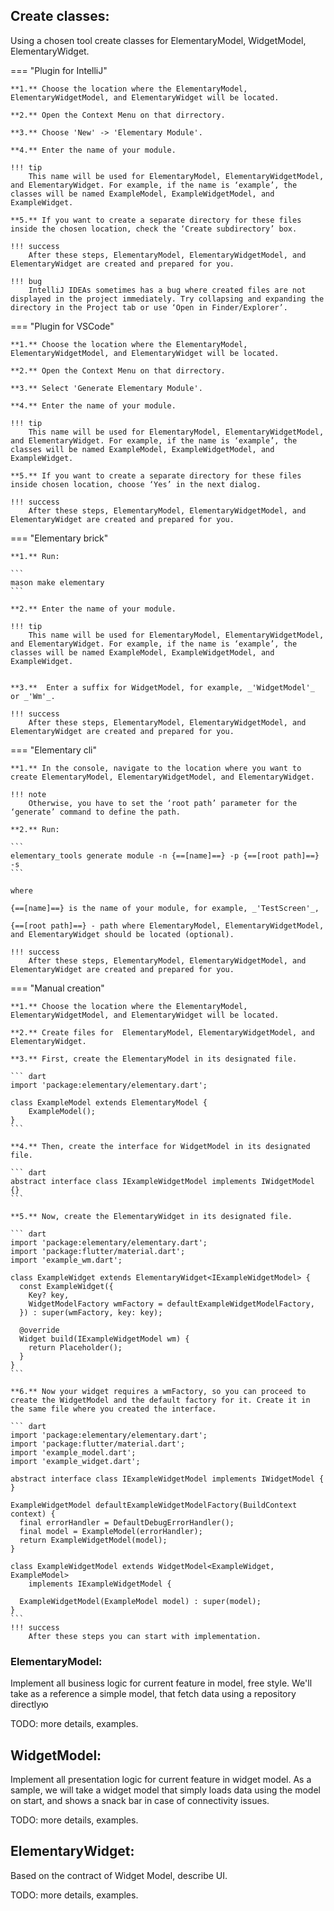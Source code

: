 ## Create classes:

Using a chosen tool create classes for ElementaryModel, WidgetModel, ElementaryWidget.

=== "Plugin for IntelliJ"
 
    **1.** Choose the location where the ElementaryModel, ElementaryWidgetModel, and ElementaryWidget will be located.

    **2.** Open the Context Menu on that dirrectory.

    **3.** Choose 'New' -> 'Elementary Module'.

    **4.** Enter the name of your module. 

    !!! tip
        This name will be used for ElementaryModel, ElementaryWidgetModel, and ElementaryWidget. For example, if the name is ‘example’, the classes will be named ExampleModel, ExampleWidgetModel, and ExampleWidget.

    **5.** If you want to create a separate directory for these files inside the chosen location, check the ‘Create subdirectory’ box.

    !!! success
        After these steps, ElementaryModel, ElementaryWidgetModel, and ElementaryWidget are created and prepared for you.

    !!! bug
        IntelliJ IDEAs sometimes has a bug where created files are not displayed in the project immediately. Try collapsing and expanding the directory in the Project tab or use ‘Open in Finder/Explorer’.

=== "Plugin for VSCode"

    **1.** Choose the location where the ElementaryModel, ElementaryWidgetModel, and ElementaryWidget will be located.

    **2.** Open the Context Menu on that dirrectory.

    **3.** Select 'Generate Elementary Module'.

    **4.** Enter the name of your module. 

    !!! tip
        This name will be used for ElementaryModel, ElementaryWidgetModel, and ElementaryWidget. For example, if the name is ‘example’, the classes will be named ExampleModel, ExampleWidgetModel, and ExampleWidget.

    **5.** If you want to create a separate directory for these files  inside chosen location, choose ‘Yes’ in the next dialog.

    !!! success
        After these steps, ElementaryModel, ElementaryWidgetModel, and ElementaryWidget are created and prepared for you.

=== "Elementary brick"
 
    **1.** Run:

    ```
    mason make elementary
    ``` 

    **2.** Enter the name of your module. 

    !!! tip
        This name will be used for ElementaryModel, ElementaryWidgetModel, and ElementaryWidget. For example, if the name is ‘example’, the classes will be named ExampleModel, ExampleWidgetModel, and ExampleWidget.


    **3.**  Enter a suffix for WidgetModel, for example, _'WidgetModel'_ or _'Wm'_.

    !!! success
        After these steps, ElementaryModel, ElementaryWidgetModel, and ElementaryWidget are created and prepared for you.

=== "Elementary cli"

    **1.** In the console, navigate to the location where you want to create ElementaryModel, ElementaryWidgetModel, and ElementaryWidget. 

    !!! note
        Otherwise, you have to set the ‘root path’ parameter for the ‘generate’ command to define the path.
   
    **2.** Run:

    ``` 
    elementary_tools generate module -n {==[name]==} -p {==[root path]==} -s
    ``` 

    where

    {==[name]==} is the name of your module, for example, _'TestScreen'_,

    {==[root path]==} - path where ElementaryModel, ElementaryWidgetModel, and ElementaryWidget should be located (optional).

    !!! success
        After these steps, ElementaryModel, ElementaryWidgetModel, and ElementaryWidget are created and prepared for you.

=== "Manual creation"
    
    **1.** Choose the location where the ElementaryModel, ElementaryWidgetModel, and ElementaryWidget will be located.
    
    **2.** Create files for  ElementaryModel, ElementaryWidgetModel, and ElementaryWidget.
    
    **3.** First, create the ElementaryModel in its designated file.
    
    ``` dart
    import 'package:elementary/elementary.dart';
    
    class ExampleModel extends ElementaryModel {
        ExampleModel();
    }
    ```
    
    **4.** Then, create the interface for WidgetModel in its designated file.
    
    ``` dart
    abstract interface class IExampleWidgetModel implements IWidgetModel {}
    ```
    
    **5.** Now, create the ElementaryWidget in its designated file.
    
    ``` dart
    import 'package:elementary/elementary.dart';
    import 'package:flutter/material.dart';
    import 'example_wm.dart';
    
    class ExampleWidget extends ElementaryWidget<IExampleWidgetModel> {
      const ExampleWidget({
        Key? key,
        WidgetModelFactory wmFactory = defaultExampleWidgetModelFactory,
      }) : super(wmFactory, key: key);
    
      @override
      Widget build(IExampleWidgetModel wm) {
        return Placeholder();
      }
    }
    ``` 
    
    **6.** Now your widget requires a wmFactory, so you can proceed to create the WidgetModel and the default factory for it. Create it in the same file where you created the interface.
    
    ``` dart
    import 'package:elementary/elementary.dart';
    import 'package:flutter/material.dart';
    import 'example_model.dart';
    import 'example_widget.dart';
    
    abstract interface class IExampleWidgetModel implements IWidgetModel {
    }
    
    ExampleWidgetModel defaultExampleWidgetModelFactory(BuildContext context) {
      final errorHandler = DefaultDebugErrorHandler();
      final model = ExampleModel(errorHandler);
      return ExampleWidgetModel(model);
    }
    
    class ExampleWidgetModel extends WidgetModel<ExampleWidget, ExampleModel>
        implements IExampleWidgetModel {
    
      ExampleWidgetModel(ExampleModel model) : super(model);
    }
    ``` 
    !!! success
        After these steps you can start with implementation.

### ElementaryModel:

Implement all business logic for current feature in model, free style. We'll take as a reference a simple model, that fetch data using a repository directlyю

TODO: more details, examples.

## WidgetModel:

Implement all presentation logic for current feature in widget model. As a sample, we will take a widget model that simply loads data using the model on start, and shows a snack bar in case of connectivity issues.

TODO: more details, examples.

## ElementaryWidget:

Based on the contract of Widget Model, describe UI.

TODO: more details, examples.